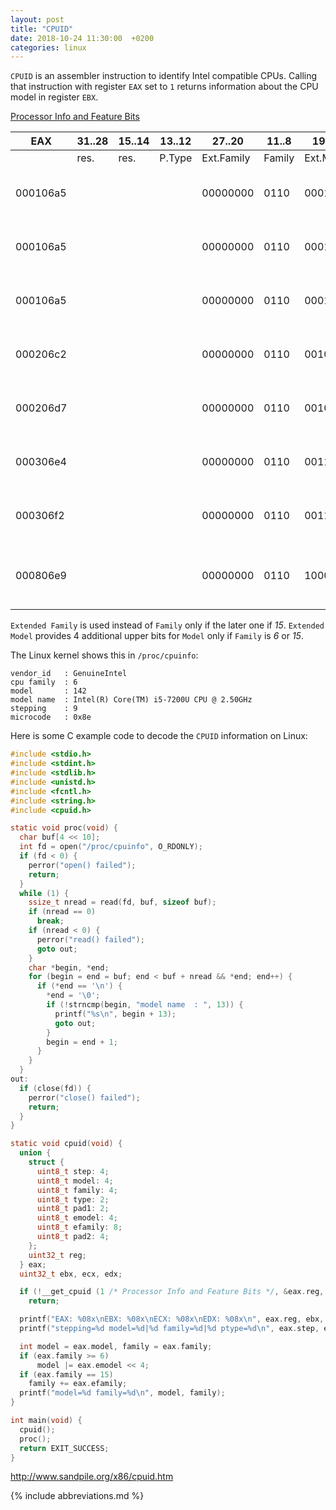 ```yaml
---
layout: post
title: "CPUID"
date: 2018-10-24 11:30:00  +0200
categories: linux
---
```


`CPUID` is an assembler instruction to identify Intel compatible CPUs.
Calling that instruction with register `EAX` set to `1` returns information about the CPU model in register `EBX`.

[Processor Info and Feature Bits](https://en.wikipedia.org/wiki/CPUID#EAX=1:_Processor_Info_and_Feature_Bits)

| EAX      | 31..28 | 15..14 | 13..12 | 27..20     | 11..8  | 19..16    | 7..4  | 3..0     | Model | Hosts |
|--------- |--------|--------|--------|------------|--------|-----------|-------|----------|-------|-------|
|          | res.   | res.   | P.Type | Ext.Family | Family | Ext.Model | Model | Stepping |       |       |
| 000106a5 |        |        |        |   00000000 |   0110 |      0001 |  1010 |     0101 | Intel(R) Xeon(R) CPU E5504      | hejne, skepp    |
| 000106a5 |        |        |        |   00000000 |   0110 |      0001 |  1010 |     0101 | Intel(R) Xeon(R) CPU E5506      | frosta, smarta  |
| 000106a5 |        |        |        |   00000000 |   0110 |      0001 |  1010 |     0101 | Intel(R) Xeon(R) CPU E5520      | utby            |
| 000206c2 |        |        |        |   00000000 |   0110 |      0010 |  1010 |     0010 | Intel(R) Xeon(R) CPU E5606      | xen1            |
| 000206d7 |        |        |        |   00000000 |   0110 |      0010 |  1101 |     0111 | Intel(R) Xeon(R) CPU E5-2620    | krus            |
| 000306e4 |        |        |        |   00000000 |   0110 |      0011 |  1110 |     0100 | Intel(R) Xeon(R) CPU E5-2650 v2 | spoka           |
| 000306f2 |        |        |        |   00000000 |   0110 |      0011 |  1111 |     0010 | Intel(R) Xeon(R) CPU E5-2620    | lattjo, sparka  |
| 000806e9 |        |        |        |   00000000 |   0110 |      1000 |  1110 |     1001 | Intel(R) Core(TM) i5-7200U CPU  | ivar            |

`Extended Family` is used instead of `Family` only if the later one if *15*.
`Extended Model` provides 4 additional upper bits for `Model` only if `Family` is *6* or *15*.

The Linux kernel shows this in `/proc/cpuinfo`:

```
vendor_id	: GenuineIntel
cpu family	: 6
model		: 142
model name	: Intel(R) Core(TM) i5-7200U CPU @ 2.50GHz
stepping	: 9
microcode	: 0x8e
```

Here is some C example code to decode the `CPUID` information on Linux:

```c
#include <stdio.h>
#include <stdint.h>
#include <stdlib.h>
#include <unistd.h>
#include <fcntl.h>
#include <string.h>
#include <cpuid.h>

static void proc(void) {
  char buf[4 << 10];
  int fd = open("/proc/cpuinfo", O_RDONLY);
  if (fd < 0) {
    perror("open() failed");
    return;
  }
  while (1) {
    ssize_t nread = read(fd, buf, sizeof buf);
    if (nread == 0)
      break;
    if (nread < 0) {
      perror("read() failed");
      goto out;
    }
    char *begin, *end;
    for (begin = end = buf; end < buf + nread && *end; end++) {
      if (*end == '\n') {
        *end = '\0';
        if (!strncmp(begin, "model name  : ", 13)) {
          printf("%s\n", begin + 13);
          goto out;
        }
        begin = end + 1;
      }
    }
  }
out:
  if (close(fd)) {
    perror("close() failed");
    return;
  }
}

static void cpuid(void) {
  union {
    struct {
      uint8_t step: 4;
      uint8_t model: 4;
      uint8_t family: 4;
      uint8_t type: 2;
      uint8_t pad1: 2;
      uint8_t emodel: 4;
      uint8_t efamily: 8;
      uint8_t pad2: 4;
    };
    uint32_t reg;
  } eax;
  uint32_t ebx, ecx, edx;

  if (!__get_cpuid (1 /* Processor Info and Feature Bits */, &eax.reg, &ebx, &ecx, &edx))
    return;

  printf("EAX: %08x\nEBX: %08x\nECX: %08x\nEDX: %08x\n", eax.reg, ebx, ecx, edx);
  printf("stepping=%d model=%d|%d family=%d|%d ptype=%d\n", eax.step, eax.emodel, eax.model, eax.efamily, eax.family, eax.type);

  int model = eax.model, family = eax.family;
  if (eax.family >= 6)
      model |= eax.emodel << 4;
  if (eax.family == 15)
    family += eax.efamily;
  printf("model=%d family=%d\n", model, family);
}

int main(void) {
  cpuid();
  proc();
  return EXIT_SUCCESS;
}
```

<http://www.sandpile.org/x86/cpuid.htm>

{% include abbreviations.md %}
